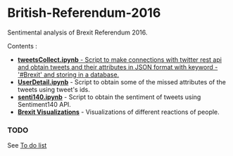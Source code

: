 # British-Referendum-2016
Sentimental analysis of Brexit Referendum 2016.


Contents :
<ul>
<li><b><a href="https://github.com/Shivam06/British-Referendum-2016/blob/master/Scripts/tweetsCollect.ipynb">tweetsCollect.ipynb</b> - Script to make connections with twitter rest api and obtain tweets and their attributes in JSON format with keyword - '#Brexit' and storing in a database.</li>
<li><b><a href = "https://github.com/Shivam06/British-Referendum-2016/blob/master/Scripts/UserDetails.ipynb">UserDetail.ipynb</a></b> - Script to obtain some of the missed attributes of the tweets using tweet's ids.</li>
<li><b><a href="https://github.com/Shivam06/British-Referendum-2016/blob/master/Scripts/senti140.ipynb">senti140.ipynb</a></b> - Script to obtain the sentiment of tweets using Sentiment140 API.</li>
<li><b><a href="https://github.com/Shivam06/British-Referendum-2016/blob/master/visualizations/Brexit%20Visualizations%20.ipynb">Brexit Visualizations</a></b> - Visualizations of different reactions of people.</li>
</ul>

<h3>TODO</h3>
See <a href="https://github.com/Shivam06/British-Referendum-2016/projects/1#card-484427">To do list</a>
